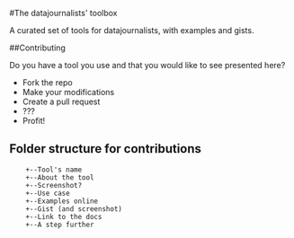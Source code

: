 #The datajournalists' toolbox

A curated set of tools for datajournalists, with examples and gists.

##Contributing

Do you have a tool you use and that you would like to see presented here?
- Fork the repo
- Make your modifications
- Create a pull request
- ???
- Profit!

## Folder structure for contributions
```
    +--Tool's name
    +--About the tool
    +--Screenshot?
    +--Use case
    +--Examples online
    +--Gist (and screenshot)
    +--Link to the docs
    +--A step further
```
